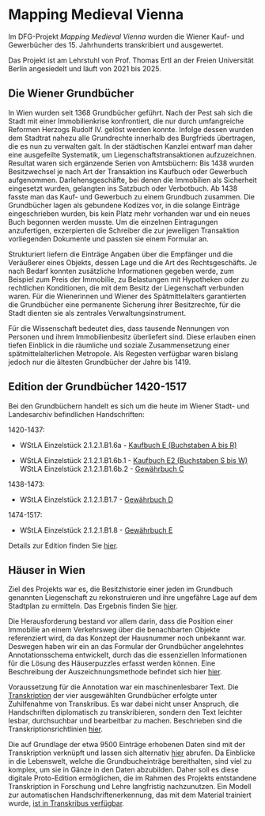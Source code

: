 # Mapping Medieval Vienna

Im DFG-Projekt _Mapping Medieval Vienna_ wurden die Wiener Kauf- und Gewerbücher des 15. Jahrhunderts transkribiert und ausgewertet.

Das Projekt ist am Lehrstuhl von Prof. Thomas Ertl an der Freien Universität Berlin angesiedelt und läuft von 2021 bis 2025. 

## Die Wiener Grundbücher

In Wien wurden seit 1368 Grundbücher geführt. Nach der Pest sah sich die Stadt mit einer Immobilienkrise konfrontiert, die nur durch umfangreiche Reformen Herzogs Rudolf IV. gelöst werden konnte. Infolge dessen wurden dem Stadtrat nahezu alle Grundrechte innerhalb des Burgfrieds übertragen, die es nun zu verwalten galt. In der städtischen Kanzlei entwarf man daher eine ausgefeilte Systematik, um Liegenschaftstransaktionen aufzuzeichnen. Resultat waren sich ergänzende Serien von Amtsbüchern: Bis 1438 wurden Besitzwechsel je nach Art der Transaktion ins Kaufbuch oder Gewerbuch aufgenommen. Darlehensgeschäfte, bei denen die Immobilien als Sicherheit eingesetzt wurden, gelangten ins Satzbuch oder Verbotbuch. Ab 1438 fasste man das Kauf- und Gewerbuch zu einem Grundbuch zusammen. Die Grundbücher lagen als gebundene Kodizes vor, in die solange Einträge eingeschrieben wurden, bis kein Platz mehr vorhanden war und ein neues Buch begonnen werden musste. Um die einzelnen Eintragungen anzufertigen, exzerpierten die Schreiber die zur jeweiligen Transaktion vorliegenden Dokumente und passten sie einem Formular an. 

Strukturiert liefern die Einträge Angaben über die Empfänger und die Veräußerer eines Objekts, dessen Lage und die Art des Rechtsgeschäfts. Je nach Bedarf konnten zusätzliche Informationen gegeben werde, zum Beispiel zum Preis der Immobilie, zu Belastungen mit Hypotheken oder zu rechtlichen Konditionen, die mit dem Besitz der Liegenschaft verbunden waren. Für die Wienerinnen und Wiener des Spätmittelalters garantierten die Grundbücher eine permanente Sicherung ihrer Besitzrechte, für die Stadt dienten sie als zentrales Verwaltungsinstrument. 

Für die Wissenschaft bedeutet dies, dass tausende Nennungen von Personen und ihrem Immobilienbesitz überliefert sind. Diese erlauben einen tiefen Einblick in die räumliche und soziale Zusammensetzung einer spätmittelalterlichen Metropole. Als Regesten verfügbar waren bislang jedoch nur die ältesten Grundbücher der Jahre bis 1419.

## Edition der Grundbücher 1420-1517

Bei den Grundbüchern handelt es sich um die heute im Wiener Stadt- und Landesarchiv befindlichen Handschriften:

1420-1437:
* WStLA Einzelstück 2.1.2.1.B1.6a - [Kaufbuch E (Buchstaben A bis R)](../edition/KB-E.xml?id=img_003)

* WStLA Einzelstück 2.1.2.1.B1.6b.1 - [Kaufbuch E2 (Buchstaben S bis W)](../edition/KB-E2_GB-C.xml?id=img_003)<br/>
WStLA Einzelstück 2.1.2.1.B1.6b.2 - [Gewährbuch C](../edition/KB-E2_GB-C.xml?id=img_081)

1438-1473:
* WStLA Einzelstück 2.1.2.1.B1.7 - [Gewährbuch D](../edition/GB-D.xml?id=img_0002)

1474-1517:
* WStLA Einzelstück 2.1.2.1.B1.8 - [Gewährbuch E](../edition/GB-E.xml?id=img_0002)

Details zur Edition finden Sie [hier](edition.md).

## Häuser in Wien

Ziel des Projekts war es, die Besitzhistorie einer jeden im Grundbuch genannten Liegenschaft zu rekonstruieren und ihre ungefähre Lage auf dem Stadtplan zu ermitteln. Das Ergebnis finden Sie [hier](haeuser.md). 

Die Herausforderung bestand vor allem darin, dass die Position einer Immobilie an einem Verkehrsweg über die benachbarten Objekte referenziert wird, da das Konzept der Hausnummer noch unbekannt war. Deswegen haben wir ein an das Formular der Grundbücher angelehntes Annotationsschema entwickelt, durch das die essenziellen Informationen für die Lösung des Häuserpuzzles erfasst werden können. Eine Beschreibung der Auszeichnungsmethode befindet sich hier [hier](formular-ansicht.md). 

Voraussetzung für die Annotation war ein maschinenlesbarer Text. Die [Transkription](transkription.md) der vier ausgewählten Grundbücher erfolgte unter Zuhilfenahme von Transkribus. Es war dabei nicht unser Anspruch, die Handschriften diplomatisch zu transkribieren, sondern den Text leichter lesbar, durchsuchbar und bearbeitbar zu machen. Beschrieben sind die Transkriptionsrichtlinien [hier](transkriptionsrichtlinien.md). 

Die auf Grundlage der etwa 9500 Einträge erhobenen Daten sind mit der Transkription verknüpft und lassen sich alternativ [hier](auswertung.md) abrufen. Da Einblicke in die Lebenswelt, welche die Grundbucheinträge bereithalten, sind viel zu komplex, um sie in Gänze in den Daten abzubilden. Daher soll es diese digitale Proto-Edition ermöglichen, die im Rahmen des Projekts entstandene Transkription in Forschung und Lehre langfristig nachzunutzen. Ein Modell zur automatischen Handschriftenerkennung, das mit dem Material trainiert wurde, [ist in Transkribus verfügbar](modell.md).
